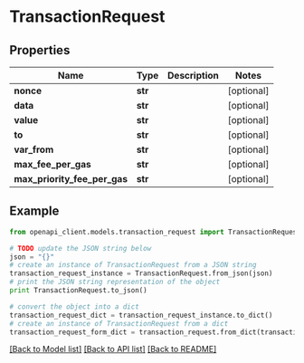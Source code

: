 # TransactionRequest


## Properties
Name | Type | Description | Notes
------------ | ------------- | ------------- | -------------
**nonce** | **str** |  | [optional] 
**data** | **str** |  | [optional] 
**value** | **str** |  | [optional] 
**to** | **str** |  | [optional] 
**var_from** | **str** |  | [optional] 
**max_fee_per_gas** | **str** |  | [optional] 
**max_priority_fee_per_gas** | **str** |  | [optional] 

## Example

```python
from openapi_client.models.transaction_request import TransactionRequest

# TODO update the JSON string below
json = "{}"
# create an instance of TransactionRequest from a JSON string
transaction_request_instance = TransactionRequest.from_json(json)
# print the JSON string representation of the object
print TransactionRequest.to_json()

# convert the object into a dict
transaction_request_dict = transaction_request_instance.to_dict()
# create an instance of TransactionRequest from a dict
transaction_request_form_dict = transaction_request.from_dict(transaction_request_dict)
```
[[Back to Model list]](../README.md#documentation-for-models) [[Back to API list]](../README.md#documentation-for-api-endpoints) [[Back to README]](../README.md)


